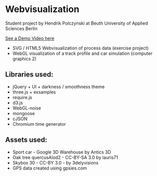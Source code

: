 Webvisualization
================
Student project by Hendrik Polczynski at Beuth University of Applied Sciences Berlin

[See a Demo Video here](https://www.youtube.com/watch?v=qjgCUGzatoU)

* SVG / HTML5 Webvisualization of process data (exercise project)
* WebGL visualization of a track profile and car simulation (computer graphics 2)

Libraries used:
---------------
* jQuery + UI + darkness / smoothness theme
* three.js + exsamples
* require.js
* d3.js
* WebGL-noise
* mongoose
* cJSON
* Chromium time generator

Assets used:
------------
* Sport car - Google 3D Warehouse by Antics 3D
* Oak tree quercusAlod2 - CC-BY-SA 3.0 by lauris71
* Skybox 30 - CC-BY 3.0 - by 3delyvisions
* GPS data created using gpsies.com

